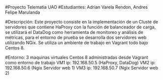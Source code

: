 #Proyecto Telematia UAO
#Estudiantes:    Adrian Varela Rendon, Andres Felipe Marulanda
                
#Descripción: Este proyecto consiste en la implementación de un Cluste de servidores que contiene HaProxy con la función de balanceador de carga, se utilizará el DataDog como herramienta de monitoreo y análisis de métricas, para el entorno de prueba se desarrolla dos servidores web utilizando NGix. Se utiliza un ambiente de trabajo en Vagrant todo bajo Centos 8.


#Entorno: 
3 maquinas virtuales Centos 8 administradas desde Vagrant como entorno de trabajo
VM1 ip: 192.168.50.5 (HaProxy, DataDog)
VM2 ip: 192.168.50.6 (Ngix Servidor web 1)
VM3 ip: 192.168.50.7 (Ngix Servidor web 2)
